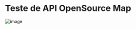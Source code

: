 # Teste de API OpenSource Map

![image](https://github.com/kauecodify/Learning-React-Leaflet/assets/143859403/4b1b6553-5fab-4601-a188-378aa5b7c6b3)


